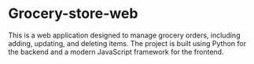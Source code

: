 # Grocery-store-web
This is a web application designed to manage grocery orders, including adding, updating, and deleting items. The project is built using Python for the backend and a modern JavaScript framework for the frontend.
